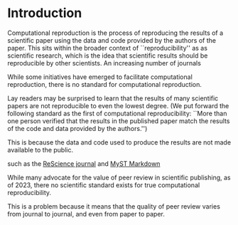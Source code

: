 # Introduction

Computational reproduction is the process of reproducing the results of a scientific paper using the data and code provided by the authors of the paper. This sits within the broader context of ``reproducibility'' as as scientific  research, which is the idea that scientific results should be reproducible by other scientists.
 An increasing number of journals 

While some initiatives have emerged to facilitate computational reproduction, there is no standard for computational reproduction. 

Lay readers may be surprised to learn that the results of many scientific papers are not reproducible to even the lowest degree. (We put forward the following standard as the first of computational reproducibility: ``More than one person verified that the results in the published paper match the results of the code and data provided by the authors.'') 

This is because the data and code used to produce the results are not made available to the public. 

such as the [ReScience journal](https://rescience.github.io/) and [MyST Markdown](https://jupyterbook.org/en/stable/content/myst.html)


While many advocate for the value of peer review in scientific publishing, as of 2023, there no scientific standard exists for true computational reproducibility. 


This is a problem because it means that the quality of peer review varies from journal to journal, and even from paper to paper. 